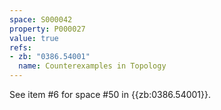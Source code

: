 ```yaml
---
space: S000042
property: P000027
value: true
refs:
- zb: "0386.54001"
  name: Counterexamples in Topology
---
```


See item #6 for space #50 in {{zb:0386.54001}}.
